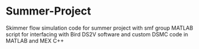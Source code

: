 # Summer-Project
Skimmer flow simulation code for summer project with smf group
MATLAB script for interfacing with Bird DS2V software and custom DSMC code in MATLAB and MEX C++
